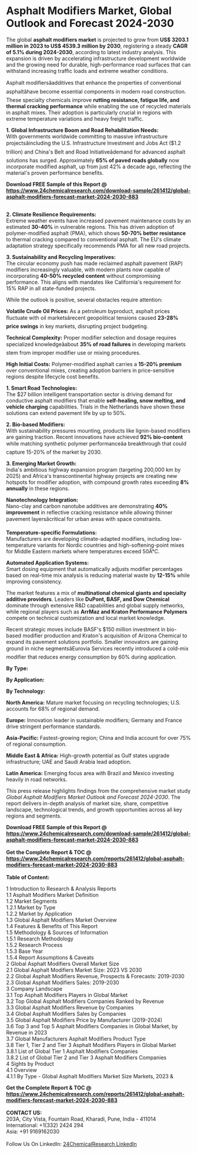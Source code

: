 <h1>Asphalt Modifiers Market, Global Outlook and Forecast 2024-2030</h1><p>The global <strong>asphalt modifiers market</strong> is projected to grow from <strong>US$ 3203.1 million in 2023 to US$ 4539.3 million by 2030</strong>, registering a steady <strong>CAGR of 5.1% during 2024-2030</strong>, according to latest industry analysis. This expansion is driven by accelerating infrastructure development worldwide and the growing need for durable, high-performance road surfaces that can withstand increasing traffic loads and extreme weather conditions.</p><p>Asphalt modifiersâadditives that enhance the properties of conventional asphaltâhave become essential components in modern road construction. These specialty chemicals improve <strong>rutting resistance, fatigue life, and thermal cracking performance</strong> while enabling the use of recycled materials in asphalt mixes. Their adoption is particularly crucial in regions with extreme temperature variations and heavy freight traffic.</p><p><strong>1. Global Infrastructure Boom and Road Rehabilitation Needs:</strong><br>
With governments worldwide committing to massive infrastructure projectsâincluding the U.S. Infrastructure Investment and Jobs Act ($1.2 trillion) and China's Belt and Road Initiativeâdemand for advanced asphalt solutions has surged. Approximately <strong>65% of paved roads globally</strong> now incorporate modified asphalt, up from just 42% a decade ago, reflecting the material's proven performance benefits.</p><div><b>Download FREE Sample of this Report @ 
            <a href="https://www.24chemicalresearch.com/download-sample/261412/global-asphalt-modifiers-forecast-market-2024-2030-883">
            https://www.24chemicalresearch.com/download-sample/261412/global-asphalt-modifiers-forecast-market-2024-2030-883</a></b></div><br><p><strong>2. Climate Resilience Requirements:</strong><br>
Extreme weather events have increased pavement maintenance costs by an estimated <strong>30-40%</strong> in vulnerable regions. This has driven adoption of polymer-modified asphalt (PMA), which shows <strong>50-70% better resistance</strong> to thermal cracking compared to conventional asphalt. The EU's climate adaptation strategy specifically recommends PMA for all new road projects.</p><p><strong>3. Sustainability and Recycling Imperatives:</strong><br>
The circular economy push has made reclaimed asphalt pavement (RAP) modifiers increasingly valuable, with modern plants now capable of incorporating <strong>40-50% recycled content</strong> without compromising performance. This aligns with mandates like California's requirement for 15% RAP in all state-funded projects.</p><p>While the outlook is positive, several obstacles require attention:</p><p><strong>Volatile Crude Oil Prices:</strong> As a petroleum byproduct, asphalt prices fluctuate with oil marketsârecent geopolitical tensions caused <strong>23-28% price swings</strong> in key markets, disrupting project budgeting.</p><p><strong>Technical Complexity:</strong> Proper modifier selection and dosage requires specialized knowledgeâabout <strong>35% of road failures</strong> in developing markets stem from improper modifier use or mixing procedures.</p><p><strong>High Initial Costs:</strong> Polymer-modified asphalt carries a <strong>15-20% premium</strong> over conventional mixes, creating adoption barriers in price-sensitive regions despite lifecycle cost benefits.</p><p><strong>1. Smart Road Technologies:</strong><br>
The $27 billion intelligent transportation sector is driving demand for conductive asphalt modifiers that enable <strong>self-healing, snow melting, and vehicle charging</strong> capabilities. Trials in the Netherlands have shown these solutions can extend pavement life by up to 50%.</p><p><strong>2. Bio-based Modifiers:</strong><br>
With sustainability pressures mounting, products like lignin-based modifiers are gaining traction. Recent innovations have achieved <strong>92% bio-content</strong> while matching synthetic polymer performanceâa breakthrough that could capture 15-20% of the market by 2030.</p><p><strong>3. Emerging Market Growth:</strong><br>
India's ambitious highway expansion program (targeting 200,000 km by 2025) and Africa's transcontinental highway projects are creating new hotspots for modifier adoption, with compound growth rates exceeding <strong>8% annually</strong> in these regions.</p><p><strong>Nanotechnology Integration:</strong><br>
	Nano-clay and carbon nanotube additives are demonstrating <strong>40% improvement</strong> in reflective cracking resistance while allowing thinner pavement layersâcritical for urban areas with space constraints.</p><p><strong>Temperature-specific Formulations:</strong><br>
	Manufacturers are developing climate-adapted modifiers, including low-temperature variants for Nordic countries and high-softening-point mixes for Middle Eastern markets where temperatures exceed 50Â°C.</p><p><strong>Automated Application Systems:</strong><br>
	Smart dosing equipment that automatically adjusts modifier percentages based on real-time mix analysis is reducing material waste by <strong>12-15%</strong> while improving consistency.</p><p>The market features a mix of <strong>multinational chemical giants and specialty additive providers</strong>. Leaders like <strong>DuPont, BASF, and Dow Chemical</strong> dominate through extensive R&amp;D capabilities and global supply networks, while regional players such as <strong>ArrMaz and Kraton Performance Polymers</strong> compete on technical customization and local market knowledge.</p><p>Recent strategic moves include BASF's $150 million investment in bio-based modifier production and Kraton's acquisition of Arizona Chemical to expand its pavement solutions portfolio. Smaller innovators are gaining ground in niche segmentsâEurovia Services recently introduced a cold-mix modifier that reduces energy consumption by 60% during application.</p><p><strong>By Type:</strong></p><p><strong>By Application:</strong></p><p><strong>By Technology:</strong></p><p><strong>North America:</strong> Mature market focusing on recycling technologies; U.S. accounts for 68% of regional demand.</p><p><strong>Europe:</strong> Innovation leader in sustainable modifiers; Germany and France drive stringent performance standards.</p><p><strong>Asia-Pacific:</strong> Fastest-growing region; China and India account for over 75% of regional consumption.</p><p><strong>Middle East &amp; Africa:</strong> High-growth potential as Gulf states upgrade infrastructure; UAE and Saudi Arabia lead adoption.</p><p><strong>Latin America:</strong> Emerging focus area with Brazil and Mexico investing heavily in road networks.</p><p>This press release highlights findings from the comprehensive market study <em>Global Asphalt Modifiers Market Outlook and Forecast 2024-2030</em>. The report delivers in-depth analysis of market size, share, competitive landscape, technological trends, and growth opportunities across all key regions and segments.</p><div><b>Download FREE Sample of this Report @ 
            <a href="https://www.24chemicalresearch.com/download-sample/261412/global-asphalt-modifiers-forecast-market-2024-2030-883">
            https://www.24chemicalresearch.com/download-sample/261412/global-asphalt-modifiers-forecast-market-2024-2030-883</a></b></div><br><div><b>Get the Complete Report & TOC @ 
            <a href="https://www.24chemicalresearch.com/reports/261412/global-asphalt-modifiers-forecast-market-2024-2030-883">
            https://www.24chemicalresearch.com/reports/261412/global-asphalt-modifiers-forecast-market-2024-2030-883</a></b></div><br>
            <b>Table of Content:</b><p>1 Introduction to Research & Analysis Reports<br />
    1.1 Asphalt Modifiers Market Definition<br />
    1.2 Market Segments<br />
        1.2.1 Market by Type<br />
        1.2.2 Market by Application<br />
    1.3 Global Asphalt Modifiers Market Overview<br />
    1.4 Features & Benefits of This Report<br />
    1.5 Methodology & Sources of Information<br />
        1.5.1 Research Methodology<br />
        1.5.2 Research Process<br />
        1.5.3 Base Year<br />
        1.5.4 Report Assumptions & Caveats<br />
2 Global Asphalt Modifiers Overall Market Size<br />
    2.1 Global Asphalt Modifiers Market Size: 2023 VS 2030<br />
    2.2 Global Asphalt Modifiers Revenue, Prospects & Forecasts: 2019-2030<br />
    2.3 Global Asphalt Modifiers Sales: 2019-2030<br />
3 Company Landscape<br />
    3.1 Top Asphalt Modifiers Players in Global Market<br />
    3.2 Top Global Asphalt Modifiers Companies Ranked by Revenue<br />
    3.3 Global Asphalt Modifiers Revenue by Companies<br />
    3.4 Global Asphalt Modifiers Sales by Companies<br />
    3.5 Global Asphalt Modifiers Price by Manufacturer (2019-2024)<br />
    3.6 Top 3 and Top 5 Asphalt Modifiers Companies in Global Market, by Revenue in 2023<br />
    3.7 Global Manufacturers Asphalt Modifiers Product Type<br />
    3.8 Tier 1, Tier 2 and Tier 3 Asphalt Modifiers Players in Global Market<br />
        3.8.1 List of Global Tier 1 Asphalt Modifiers Companies<br />
        3.8.2 List of Global Tier 2 and Tier 3 Asphalt Modifiers Companies<br />
4 Sights by Product<br />
    4.1 Overview<br />
        4.1.1 By Type - Global Asphalt Modifiers Market Size Markets, 2023 &</p><div><b>Get the Complete Report & TOC @ 
            <a href="https://www.24chemicalresearch.com/reports/261412/global-asphalt-modifiers-forecast-market-2024-2030-883">
            https://www.24chemicalresearch.com/reports/261412/global-asphalt-modifiers-forecast-market-2024-2030-883</a></b></div><br><b>CONTACT US:</b><br>
            203A, City Vista, Fountain Road, Kharadi, Pune, India - 411014<br>
            International: +1(332) 2424 294<br>
            Asia: +91 9169162030 <br><br>
            Follow Us On LinkedIn: <a href="https://www.linkedin.com/company/24chemicalresearch/">24ChemicalResearch LinkedIn</a>